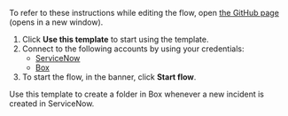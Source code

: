 To refer to these instructions while editing the flow, open [the GitHub page](https://github.com/ot4i/app-connect-templates/blob/main/resources/markdown/Create%20a%20folder%20in%20Box%20whenever%20a%20new%20incident%20is%20created%20in%20ServiceNow_instructions.md) (opens in a new window).

1. Click **Use this template** to start using the template.
2. Connect to the following accounts by using your credentials:
   - [ServiceNow](https://ibm.biz/acservicenow) 
   - [Box](https://ibm.biz/ach2box)
3. To start the flow, in the banner, click **Start flow**.

Use this template to create a folder in Box whenever a new incident is created in ServiceNow.
